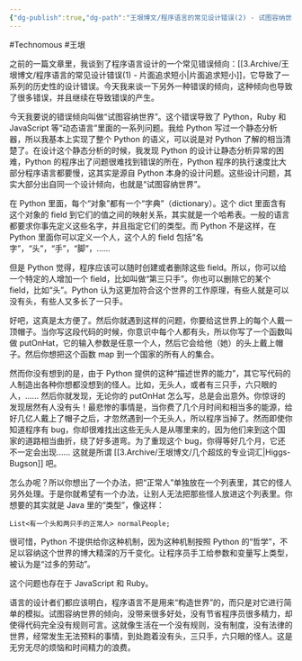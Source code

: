 ```yaml
---
{"dg-publish":true,"dg-path":"王垠博文/程序语言的常见设计错误(2) - 试图容纳世界.md","permalink":"/王垠博文/程序语言的常见设计错误(2) - 试图容纳世界/","created":"2023-12-12T15:47:16.000+08:00","updated":"2023-12-12T15:53:46.000+08:00"}
---
```


#Technomous #王垠 

之前的一篇文章里，我谈到了程序语言设计的一个常见错误倾向：[[3.Archive/王垠博文/程序语言的常见设计错误(1) - 片面追求短小\|片面追求短小]]，它导致了一系列的历史性的设计错误。今天我来谈一下另外一种错误的倾向，这种倾向也导致了很多错误，并且继续在导致错误的产生。

今天我要说的错误倾向叫做“试图容纳世界”。这个错误导致了 Python，Ruby 和 JavaScript 等“动态语言”里面的一系列问题。我给 Python 写过一个静态分析器，所以我基本上实现了整个 Python 的语义，可以说是对 Python 了解的相当清楚了。在设计这个静态分析的时候，我发现 Python 的设计让静态分析异常的困难，Python 的程序出了问题很难找到错误的所在，Python 程序的执行速度比大部分程序语言都要慢，这其实是源自 Python 本身的设计问题。这些设计问题，其实大部分出自同一个设计倾向，也就是“试图容纳世界”。

在 Python 里面，每个“对象”都有一个“字典”（dictionary）。这个 dict 里面含有这个对象的 field 到它们的值之间的映射关系，其实就是一个哈希表。一般的语言都要求你事先定义这些名字，并且指定它们的类型。而 Python 不是这样，在 Python 里面你可以定义一个人，这个人的 field 包括“名字”，“头”，“手”，“脚”，……

但是 Python 觉得，程序应该可以随时创建或者删除这些 field。所以，你可以给一个特定的人增加一个 field，比如叫做“第三只手”。你也可以删除它的某个 field，比如“头”。Python 认为这更加符合这个世界的工作原理，有些人就是可以没有头，有些人又多长了一只手。

好吧，这真是太方便了。然后你就遇到这样的问题，你要给这世界上的每个人戴一顶帽子。当你写这段代码的时候，你意识中每个人都有头，所以你写了一个函数叫做 putOnHat，它的输入参数是任意一个人，然后它会给他（她）的头上戴上帽子。然后你想把这个函数 map 到一个国家的所有人的集合。

然而你没有想到的是，由于 Python 提供的这种“描述世界的能力”，其它写代码的人制造出各种你想都没想到的怪人。比如，无头人，或者有三只手，六只眼的人，…… 然后你就发现，无论你的 putOnHat 怎么写，总是会出意外。你惊讶的发现居然有人没有头！最悲惨的事情是，当你费了几个月时间和相当多的能源，给好几亿人戴上了帽子之后，才忽然遇到一个无头人，所以程序当掉了。然而即使你知道程序有 bug，你却很难找出这些无头人是从哪里来的，因为他们来到这个国家的道路相当曲折，绕了好多道弯。为了重现这个 bug，你得等好几个月，它还不一定会出现…… 这就是所谓 [[3.Archive/王垠博文/几个超炫的专业词汇\|Higgs-Bugson]] 吧。

怎么办呢？所以你想出了一个办法，把“正常人”单独放在一个列表里，其它的怪人另外处理。于是你就希望有一个办法，让别人无法把那些怪人放进这个列表里。你想要的其实就是 Java 里的“类型”，像这样：

```
List<有一个头和两只手的正常人> normalPeople;
```

很可惜，Python 不提供给你这种机制，因为这种机制按照 Python 的“哲学”，不足以容纳这个世界的博大精深的万千变化。让程序员手工给参数和变量写上类型，被认为是“过多的劳动”。

这个问题也存在于 JavaScript 和 Ruby。

语言的设计者们都应该明白，程序语言不是用来“构造世界”的，而只是对它进行简单的模拟。试图容纳世界的倾向，没带来很多好处，没有节省程序员很多精力，却使得代码完全没有规则可言。这就像生活在一个没有规则，没有制度，没有法律的世界，经常发生无法预料的事情，到处跑着没有头，三只手，六只眼的怪人。这是无穷无尽的烦恼和时间精力的浪费。